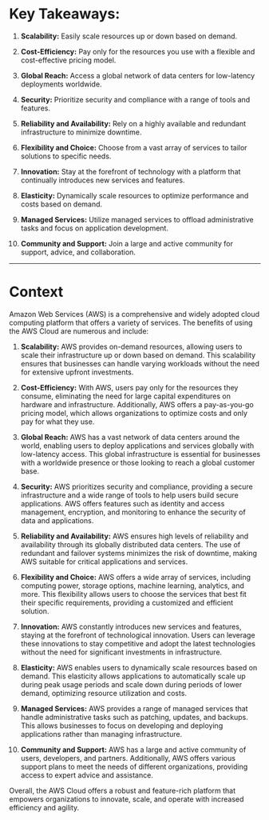 # Key Takeaways:


1. **Scalability:** Easily scale resources up or down based on demand.

2. **Cost-Efficiency:** Pay only for the resources you use with a flexible and cost-effective pricing model.

3. **Global Reach:** Access a global network of data centers for low-latency deployments worldwide.

4. **Security:** Prioritize security and compliance with a range of tools and features.

5. **Reliability and Availability:** Rely on a highly available and redundant infrastructure to minimize downtime.

6. **Flexibility and Choice:** Choose from a vast array of services to tailor solutions to specific needs.

7. **Innovation:** Stay at the forefront of technology with a platform that continually introduces new services and features.

8. **Elasticity:** Dynamically scale resources to optimize performance and costs based on demand.

9. **Managed Services:** Utilize managed services to offload administrative tasks and focus on application development.

10. **Community and Support:** Join a large and active community for support, advice, and collaboration.

---
# Context

Amazon Web Services (AWS) is a comprehensive and widely adopted cloud computing platform that offers a variety of services. The benefits of using the AWS Cloud are numerous and include:

1. **Scalability:** AWS provides on-demand resources, allowing users to scale their infrastructure up or down based on demand. This scalability ensures that businesses can handle varying workloads without the need for extensive upfront investments.

2. **Cost-Efficiency:** With AWS, users pay only for the resources they consume, eliminating the need for large capital expenditures on hardware and infrastructure. Additionally, AWS offers a pay-as-you-go pricing model, which allows organizations to optimize costs and only pay for what they use.

3. **Global Reach:** AWS has a vast network of data centers around the world, enabling users to deploy applications and services globally with low-latency access. This global infrastructure is essential for businesses with a worldwide presence or those looking to reach a global customer base.

4. **Security:** AWS prioritizes security and compliance, providing a secure infrastructure and a wide range of tools to help users build secure applications. AWS offers features such as identity and access management, encryption, and monitoring to enhance the security of data and applications.

5. **Reliability and Availability:** AWS ensures high levels of reliability and availability through its globally distributed data centers. The use of redundant and failover systems minimizes the risk of downtime, making AWS suitable for critical applications and services.

6. **Flexibility and Choice:** AWS offers a wide array of services, including computing power, storage options, machine learning, analytics, and more. This flexibility allows users to choose the services that best fit their specific requirements, providing a customized and efficient solution.

7. **Innovation:** AWS constantly introduces new services and features, staying at the forefront of technological innovation. Users can leverage these innovations to stay competitive and adopt the latest technologies without the need for significant investments in infrastructure.

8. **Elasticity:** AWS enables users to dynamically scale resources based on demand. This elasticity allows applications to automatically scale up during peak usage periods and scale down during periods of lower demand, optimizing resource utilization and costs.

9. **Managed Services:** AWS provides a range of managed services that handle administrative tasks such as patching, updates, and backups. This allows businesses to focus on developing and deploying applications rather than managing infrastructure.

10. **Community and Support:** AWS has a large and active community of users, developers, and partners. Additionally, AWS offers various support plans to meet the needs of different organizations, providing access to expert advice and assistance.


Overall, the AWS Cloud offers a robust and feature-rich platform that empowers organizations to innovate, scale, and operate with increased efficiency and agility.

